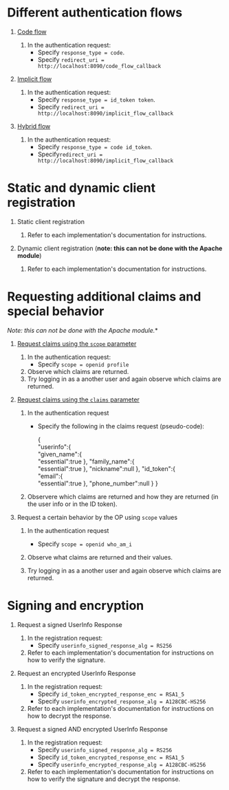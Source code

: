 # Different authentication flows

1. [Code flow](http://openid.net/specs/openid-connect-core-1_0.html#CodeFlowAuth)
    1. In the authentication request:
        * Specify ``response_type = code``.
        * Specify ``redirect_uri = http://localhost:8090/code_flow_callback``
        
1. [Implicit flow](http://openid.net/specs/openid-connect-core-1_0.html#ImplicitFlowAuth)
    1. In the authentication request:
        * Specify ``response_type = id_token token``.
        * Specify ``redirect_uri = http://localhost:8090/implicit_flow_callback``
        
1. [Hybrid flow](http://openid.net/specs/openid-connect-core-1_0.html#HybridFlowAuth)
    1. In the authentication request:
        * Specify ``response_type = code id_token``.
        * Specify``redirect_uri = http://localhost:8090/implicit_flow_callback``

    
# Static and dynamic client registration

1. Static client registration
    1. Refer to each implementation's documentation for instructions.
    
1. Dynamic client registration (**note: this can not be done with the Apache module**)
    1. Refer to each implementation's documentation for instructions.
 
    
# Requesting additional claims and special behavior
*Note: this can not be done with the Apache module.**

1. [Request claims using the ``scope`` parameter](http://openid.net/specs/openid-connect-core-1_0.html#ScopeClaims)
    1. In the authentication request:
        * Specify ``scope = openid profile``
    1. Observe which claims are returned.
    1. Try logging in as a another user and again observe which claims are returned.
    
1. [Request claims using the ``claims`` parameter](http://openid.net/specs/openid-connect-core-1_0.html#ClaimsParameter)
    1. In the authentication request
        * Specify the following in the claims request (pseudo-code):
        
            {  
               "userinfo":{  
                  "given_name":{  
                     "essential":true
                  },
                  "family_name":{  
                     "essential":true
                  },
                  "nickname":null
               },
               "id_token":{  
                  "email":{  
                     "essential":true
                  },
                  "phone_number":null
               }
            }
            
    1. Observere which claims are returned and how they are returned (in the user info or in the ID token).
    
1. Request a certain behavior by the OP using ``scope`` values
    1. In the authentication request
        * Specify ``scope = openid who_am_i``
        
    1. Observe what claims are returned and their values.
    1. Try logging in as a another user and again observe which claims are returned.
     
# Signing and encryption

1. Request a signed UserInfo Response
    1. In the registration request:
        * Specify ``userinfo_signed_response_alg = RS256``
    1. Refer to each implementation's documentation for instructions on how to
       verify the signature.

1. Request an encrypted UserInfo Response
    1. In the registration request:
        * Specify ``id_token_encrypted_response_enc = RSA1_5``
        * Specify ``userinfo_encrypted_response_alg = A128CBC-HS256``
    1. Refer to each implementation's documentation for instructions on how to
       decrypt the response.
    
        
1. Request a signed AND encrypted UserInfo Response
    1. In the registration request:
        * Specify ``userinfo_signed_response_alg = RS256``
        * Specify ``id_token_encrypted_response_enc = RSA1_5``
        * Specify ``userinfo_encrypted_response_alg = A128CBC-HS256``
    1. Refer to each implementation's documentation for instructions on how to
       verify the signature and decrypt the response.
